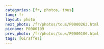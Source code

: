```yaml
---
categories: [fr, photos, tous]
lang: fr
layout: photo
next_photo: /fr/photos/tous/P0000262.html
picname: P0000109
prev_photo: /fr/photos/tous/P0000106.html
tags: [Giraffes]
---
```

